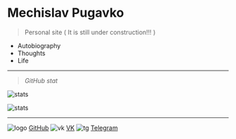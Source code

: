 <!-- _coverpage.md -->

<!--![logo](_media/icon.svg) --> 


# Mechislav Pugavko

> Personal site ( It is still under construction!!! )


- Autobiography
- Thoughts
- Life
___
> _GitHub stat_

![stats](__media/icons/overview.svg ':size=70%') 

![stats](__media/icons/languages.svg ':size=70%')

___
![logo](__media/icons/Octocat.png ':size=4%') [GitHub](https://github.com/Pugavkomm)
![vk](__media/icons/vk.svg ':size=4%') [VK](https://vk.com/mechislavp)
![tg](__media/icons/Telegram.png ':size=4%') [Telegram](https://t.me/Mechislav)



